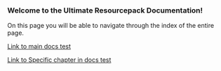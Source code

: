 ### Welcome to the Ultimate Resourcepack Documentation!

On this page you will be able to navigate through the index of the entire page.

[Link to main docs test](Ultimate-Resource-pack-Tutorial.md)

[Link to Specific chapter in docs test](Ultimate-Resource-pack-Tutorial.md#pack_format)